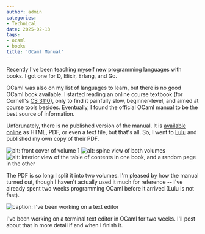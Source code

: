 ```yaml
---
author: admin
categories:
- Technical
date: 2025-02-13
tags:
- ocaml
- books
title: 'OCaml Manual'
---
```

Recently I've been teaching myself new programming languages with books. I got one for D, Elixir, Erlang, and Go. 

OCaml was also on my list of languages to learn, but there is no good OCaml book available. I started reading an online course textbook (for Cornell's [CS 3110](https://cs3110.github.io/textbook/cover.html)), only to find it painfully slow, beginner-level, and aimed at course tools besides. Eventually, I found the official OCaml manual to be the best source of information.

Unforunately, there is no published version of the manual. It is [available online](https://ocaml.org/manual/5.3/index.html) as HTML, PDF, or even a text file, but that's all. So, I went to [Lulu](https://www.lulu.com/) and published my own copy of their PDF.

![alt: front cover of volume 1](ocaml-front.jpg)
![alt: spine view of both volumes](ocaml-side.jpg)
![alt: interior view of the table of contents in one book, and a random page in the other](ocaml-open.jpg)

The PDF is so long I split it into two volumes. I'm pleased by how the manual turned out, though I haven't actually used it much for reference -- I've already spent two weeks programming OCaml before it arrived (Lulu is not fast).

![caption: I've been working on a text editor](text-editor.png)

I've been working on a terminal text editor in OCaml for two weeks. I'll post about that in more detail if and when I finish it.
